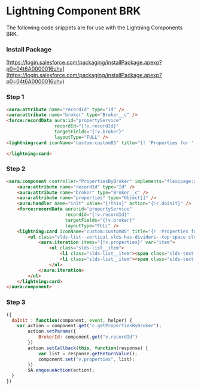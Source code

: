 # Lightning Component BRK

The following code snippets are for use with the Lightning Components BRK.

### Install Package

[https://login.salesforce.com/packaging/installPackage.apexp?p0=04t6A0000016uhv](https://login.salesforce.com/packaging/installPackage.apexp?p0=04t6A0000016uhv)

### Step 1

  ```html
  <aura:attribute name="recordId" type="Id" />
  <aura:attribute name="broker" type="Broker__c" />
  <force:recordData aura:id="propertyService" 
                    recordId="{!v.recordId}" 
                    targetFields="{!v.broker}"
                    layoutType="FULL" />
  <lightning:card iconName="custom:custom85" title="{! 'Properties for ' + v.broker.Name}">

  </lightning:card>
  ```
  
### Step 2

  ```html
  <aura:component controller="PropertiesByBroker" implements="flexipage:availableForRecordHome,force:hasRecordId" access="global" >
      <aura:attribute name="recordId" type="Id" />
      <aura:attribute name="broker" type="Broker__c" />
      <aura:attribute name="properties" type="Object[]" />
      <aura:handler name="init" value="{!this}" action="{!c.doInit}" />
      <force:recordData aura:id="propertyService" 
                        recordId="{!v.recordId}" 
                        targetFields="{!v.broker}"
                        layoutType="FULL" />
      <lightning:card iconName="custom:custom85" title="{! 'Properties for ' + v.broker.Name}">
          <ul class="slds-list--vertical slds-has-dividers--top-space slds-m-around_medium">
              <aura:iteration items="{!v.properties}" var="item">
                  <ul class="slds-list__item">
                      <li class="slds-list__item"><span class="slds-text-color--weak slds-m-right--small">Property:</span> {!item.Name}</li>
                      <li class="slds-list__item"><span class="slds-text-color--weak slds-m-right--small">Status:</span> {!item.Status__c}</li>
                  </ul>
              </aura:iteration>           
          </ul>
      </lightning:card>
  </aura:component>
  ```
  
### Step 3

  ```js
  ({
    doInit : function(component, event, helper) {
      var action = component.get("c.getPropertiesByBroker");
          action.setParams({
              BrokerId: component.get("v.recordId")
          })
          action.setCallback(this, function(response) {
              var list = response.getReturnValue();
              component.set("v.properties", list);
          })
          $A.enqueueAction(action);
    }
  })
  ```
